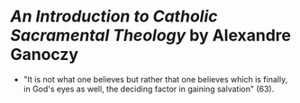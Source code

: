 
# *An Introduction to Catholic Sacramental Theology* by Alexandre Ganoczy

- "It is not what one believes but rather that one believes which is finally, in God's eyes as well, the deciding factor in gaining salvation" (63).


